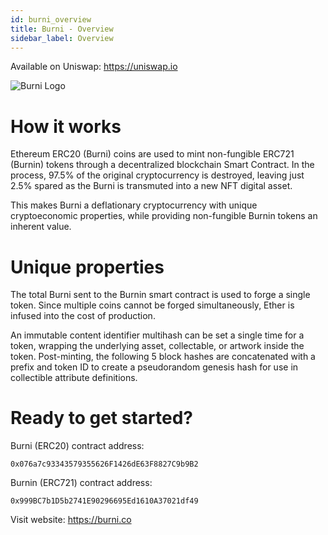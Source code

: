 ```yaml
---
id: burni_overview
title: Burni - Overview
sidebar_label: Overview
---
```


Available on Uniswap: https://uniswap.io

![Burni Logo](https://vimlabs.com/img/article_assets/burni_overview-logo.png)

# How it works

Ethereum ERC20 (Burni) coins are used to mint non-fungible ERC721 (Burnin) tokens through a decentralized blockchain Smart Contract. In the process, 97.5% of the original cryptocurrency is destroyed, leaving just 2.5% spared as the Burni is transmuted into a new NFT digital asset.

This makes Burni a deflationary cryptocurrency with unique cryptoeconomic properties, while providing non-fungible Burnin tokens an inherent value.

# Unique properties

The total Burni sent to the Burnin smart contract is used to forge a single token. Since multiple coins cannot be forged simultaneously, Ether is infused into the cost of production.

An immutable content identifier multihash can be set a single time for a token, wrapping the underlying asset, collectable, or artwork inside the token. Post-minting, the following 5 block hashes are concatenated with a prefix and token ID to create a pseudorandom genesis hash for use in collectible attribute definitions.

# Ready to get started?

Burni (ERC20) contract address:

```
0x076a7c93343579355626F1426dE63F8827C9b9B2
```

Burnin (ERC721) contract address:

```
0x999BC7b1D5b2741E90296695Ed1610A37021df49
```

Visit website:
https://burni.co
